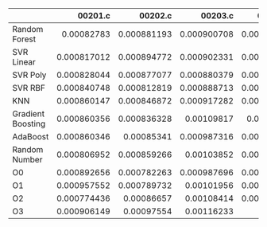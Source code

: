 |                   |     00201.c |     00202.c |     00203.c |    00204.c |    00205.c |     00206.c |     00207.c |     00208.c |     00209.c |     00210.c |     00211.c |     00212.c |     00213.c |     00214.c |    00215.c |    00216.c |    00217.c |     00218.c |     00219.c |     00220.c |   nestedLoop.c |   recursion.c |   select.c |   test10.c |   test11.c |    test12.c |    test13.c |    test1.c |     test2.c |    test3.c |    test4.c |     test5.c |     test6.c |    test7.c |     test8.c |     test9.c |       toy.c |
|:------------------|------------:|------------:|------------:|-----------:|-----------:|------------:|------------:|------------:|------------:|------------:|------------:|------------:|------------:|------------:|-----------:|-----------:|-----------:|------------:|------------:|------------:|---------------:|--------------:|-----------:|-----------:|-----------:|------------:|------------:|-----------:|------------:|-----------:|-----------:|------------:|------------:|-----------:|------------:|------------:|------------:|
| Random Forest     | 0.00082783  | 0.000881193 | 0.000900708 | 0.00161777 | 0.00119617 | 0.00117008  | 0.00113054  | 0.000806907 | 0.000842474 | 0.000929391 | 0.000871237 | 0.000948424 | 0.000980314 | 0.00102316  | 0.00125104 | 0.00122502 | 0.00107372 | 0.00106129  | 0.00118941  | 0.0012071   |    0.00111545  |   0.00101312  | 0.00110825 | 0.00125491 | 0.00132923 | 0.00113224  | 0.00105915  | 0.00137022 | 0.0011208   | 0.00132328 | 0.00106009 | 0.00104136  | 0.00116619  | 0.0010991  | 0.0012014   | 0.000873018 | 0.00119321  |
| SVR Linear        | 0.000817012 | 0.000894772 | 0.000902331 | 0.00155964 | 0.00126814 | 0.000953071 | 0.000847369 | 0.000897454 | 0.000964666 | 0.00103228  | 0.000979841 | 0.000935117 | 0.00100226  | 0.000967519 | 0.00120969 | 0.00147317 | 0.00101225 | 0.00115872  | 0.00106586  | 0.00111744  |    0.00115743  |   0.000976466 | 0.00112248 | 0.00121357 | 0.00126606 | 0.00122674  | 0.000945849 | 0.00118606 | 0.00123177  | 0.00137065 | 0.00100716 | 0.000942789 | 0.00111664  | 0.00116473 | 0.00127338  | 0.000928242 | 0.00108811  |
| SVR Poly          | 0.000828044 | 0.000877077 | 0.000880379 | 0.00160491 | 0.00123745 | 0.000986904 | 0.00100259  | 0.000903081 | 0.000897599 | 0.000943031 | 0.00100189  | 0.000873866 | 0.00107015  | 0.00102578  | 0.00122661 | 0.00129879 | 0.00106893 | 0.00106741  | 0.000988707 | 0.000889916 |    0.000957986 |   0.00101653  | 0.0011338  | 0.00121047 | 0.00111187 | 0.00110239  | 0.00117262  | 0.00100952 | 0.00107461  | 0.00125195 | 0.00115181 | 0.00090684  | 0.00116068  | 0.00121132 | 0.00102466  | 0.000961851 | 0.00103674  |
| SVR RBF           | 0.000840748 | 0.000812819 | 0.000888713 | 0.00154829 | 0.00109088 | 0.0012083   | 0.00116641  | 0.000774099 | 0.000888156 | 0.000912063 | 0.00100016  | 0.000896169 | 0.0009616   | 0.00109814  | 0.00128583 | 0.00128787 | 0.00116147 | 0.00101495  | 0.00109095  | 0.000973467 |    0.00104612  |   0.000890704 | 0.00118725 | 0.00112875 | 0.00115545 | 0.000994174 | 0.00112831  | 0.00112779 | 0.000987221 | 0.00132461 | 0.00120679 | 0.00121396  | 0.00100757  | 0.00106457 | 0.000996673 | 0.000913972 | 0.000911526 |
| KNN               | 0.000860147 | 0.000846872 | 0.000917282 | 0.00142921 | 0.0011287  | 0.0011197   | 0.000904601 | 0.000964196 | 0.000821384 | 0.000841612 | 0.000944562 | 0.00085899  | 0.00110067  | 0.00121382  | 0.00129443 | 0.00132985 | 0.00129251 | 0.00107015  | 0.00112299  | 0.00104031  |    0.00110612  |   0.001016    | 0.00117781 | 0.00121102 | 0.00119335 | 0.00108847  | 0.00106974  | 0.00109639 | 0.0011059   | 0.00130739 | 0.00122661 | 0.00132407  | 0.00100052  | 0.00119216 | 0.00101023  | 0.000907704 | 0.000923356 |
| Gradient Boosting | 0.000860356 | 0.000836328 | 0.00109817  | 0.0015078  | 0.00116603 | 0.00117238  | 0.000913233 | 0.000796661 | 0.000890665 | 0.000901425 | 0.000966402 | 0.000892138 | 0.00103314  | 0.00123199  | 0.00122824 | 0.00133965 | 0.00129155 | 0.00106702  | 0.00122718  | 0.00102752  |    0.000925437 |   0.00100793  | 0.00119806 | 0.00139659 | 0.00100814 | 0.00123896  | 0.00110238  | 0.00112876 | 0.00102893  | 0.00139683 | 0.00104308 | 0.00104714  | 0.00109608  | 0.00111495 | 0.0010342   | 0.00087948  | 0.00112157  |
| AdaBoost          | 0.000860346 | 0.00085341  | 0.000987316 | 0.00152674 | 0.00130445 | 0.00118238  | 0.000796763 | 0.000755988 | 0.000846494 | 0.000997022 | 0.000883363 | 0.000842774 | 0.00102661  | 0.00121301  | 0.00115995 | 0.00131303 | 0.00124079 | 0.00116569  | 0.00122441  | 0.0010747   |    0.0012094   |   0.00110915  | 0.00113634 | 0.00126227 | 0.00122769 | 0.00103332  | 0.00109641  | 0.00121978 | 0.00112499  | 0.00132282 | 0.00110031 | 0.00101821  | 0.00113118  | 0.0012403  | 0.0011436   | 0.000974625 | 0.00107905  |
| Random Number     | 0.000806952 | 0.000859266 | 0.00103852  | 0.00144849 | 0.00128146 | 0.00122002  | 0.0008463   | 0.000756681 | 0.000801921 | 0.000937033 | 0.000943145 | 0.00086654  | 0.00102473  | 0.00125434  | 0.0012844  | 0.00132138 | 0.00109051 | 0.00105004  | 0.00119539  | 0.0011686   |    0.00111189  |   0.0010012   | 0.00128495 | 0.00122506 | 0.00121018 | 0.00109869  | 0.00114398  | 0.00105259 | 0.001093    | 0.00141823 | 0.00101173 | 0.00103646  | 0.00105494  | 0.00126255 | 0.000884945 | 0.000921015 | 0.00116962  |
| O0                | 0.000892656 | 0.000782263 | 0.000987696 | 0.00156842 | 0.00126741 | 0.00120082  | 0.000900894 | 0.000841282 | 0.000946105 | 0.000891879 | 0.00105709  | 0.000899335 | 0.00106718  | 0.00125921  | 0.00120063 | 0.00126238 | 0.00110895 | 0.00102603  | 0.00109001  | 0.00104981  |    0.00105841  |   0.00100762  | 0.00112539 | 0.00125369 | 0.00130098 | 0.000915155 | 0.00113343  | 0.0011359  | 0.00121121  | 0.00137463 | 0.00108546 | 0.00117491  | 0.00108354  | 0.00122121 | 0.00115564  | 0.00105072  | 0.00112757  |
| O1                | 0.000957552 | 0.000789732 | 0.00101956  | 0.00163139 | 0.00118738 | 0.00115297  | 0.000873858 | 0.000840774 | 0.00087229  | 0.000987273 | 0.000895888 | 0.000854136 | 0.00102119  | 0.00123823  | 0.00116618 | 0.00130689 | 0.00108956 | 0.00108655  | 0.00116803  | 0.00107795  |    0.000950187 |   0.0011252   | 0.00111325 | 0.00123732 | 0.00125479 | 0.000980334 | 0.00118069  | 0.00119942 | 0.00114506  | 0.00141928 | 0.00105284 | 0.00108465  | 0.00106138  | 0.00122699 | 0.00100777  | 0.0011957   | 0.0011145   |
| O2                | 0.000774436 | 0.00086657  | 0.00108414  | 0.00161119 | 0.00124243 | 0.00096328  | 0.000900922 | 0.00086401  | 0.000930872 | 0.000918362 | 0.0009172   | 0.000960687 | 0.00109742  | 0.00119761  | 0.0013403  | 0.00128695 | 0.001022   | 0.00105537  | 0.00109585  | 0.00107362  |    0.000982942 |   0.00110155  | 0.00102679 | 0.00120488 | 0.00132891 | 0.000857614 | 0.00109963  | 0.00106622 | 0.00120528  | 0.00132061 | 0.00104438 | 0.000975816 | 0.00116128  | 0.00105699 | 0.00102965  | 0.00117307  | 0.00114625  |
| O3                | 0.000906149 | 0.00097554  | 0.00116233  | 0.0016     | 0.00113339 | 0.00109207  | 0.00080456  | 0.000812463 | 0.00086971  | 0.00093714  | 0.000973675 | 0.000920735 | 0.00119043  | 0.00102858  | 0.00117522 | 0.00133124 | 0.00108551 | 0.000986911 | 0.00116702  | 0.00106124  |    0.00106862  |   0.00125431  | 0.001015   | 0.00121827 | 0.00106478 | 0.000897096 | 0.00119864  | 0.00112717 | 0.00123204  | 0.00134694 | 0.00106301 | 0.00112256  | 0.000906393 | 0.00117134 | 0.00108047  | 0.000940016 | 0.0012104   |